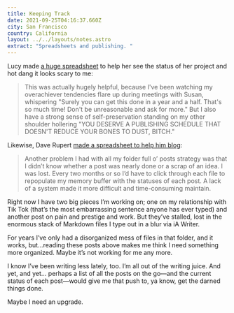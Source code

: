 ```yaml
---
title: Keeping Track
date: 2021-09-25T04:16:37.660Z
city: San Francisco
country: California
layout: ../../layouts/notes.astro
extract: "Spreadsheets and publishing. "
---
```

Lucy made [a huge spreadsheet](https://www.patreon.com/posts/setting-sail-for-56514754) to help her see the status of her project and hot dang it looks scary to me:

> This was actually hugely helpful, because I've been watching my overachiever tendencies flare up during meetings with Susan, whispering "Surely you can get this done in a year and a half. That's so much time! Don't be unreasonable and ask for more." But I also have a strong sense of self-preservation standing on my other shoulder hollering "YOU DESERVE A PUBLISHING SCHEDULE THAT DOESN'T REDUCE YOUR BONES TO DUST, BITCH." 

Likewise, Dave Rupert [made a spreadsheet to help him blog](https://daverupert.com/2021/09/my-notion-blogging-kanban/): 

> Another problem I had with all my folder full o’ posts strategy was that I didn’t know whether a post was nearly done or a scrap of an idea. I was lost. Every two months or so I’d have to click through each file to repopulate my memory buffer with the statuses of each post. A lack of a system made it more difficult and time-consuming maintain.

Right now I have two big pieces I’m working on; one on my relationship with Tik Tok (that’s the most embarrassing sentence anyone has ever typed) and another post on pain and prestige and work. But they’ve stalled, lost in the enormous stack of Markdown files I type out in a blur via iA Writer.  

For years I’ve only had a disorganized mess of files in that folder, and it works, but…reading these posts above makes me think I need something more organized. Maybe it’s not working for me any more.

I know I’ve been writing less lately, too. I’m all out of the writing juice. And yet, and yet… perhaps a list of all the posts on the go—and the current status of each post—would give me that push to, ya know, get the darned things done. 

Maybe I need an upgrade.